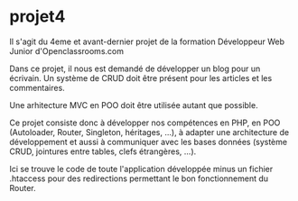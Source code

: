 # projet4
Il s'agit du 4eme et avant-dernier projet de la formation Développeur Web Junior d'Openclassrooms.com

Dans ce projet, il nous est demandé de développer un blog pour un écrivain.
Un système de CRUD doit être présent pour les articles et les commentaires.

Une arhitecture MVC en POO doit être utilisée autant que possible.

Ce projet consiste donc à développer nos compétences en PHP, en POO (Autoloader, Router, Singleton, héritages, ...), à adapter une architecture de développement et aussi à communiquer avec les bases données (système CRUD, jointures entre tables, clefs étrangères, ...).

Ici se trouve le code de toute l'application développée minus un fichier .htaccess pour des redirections permettant le bon fonctionnement du Router.
